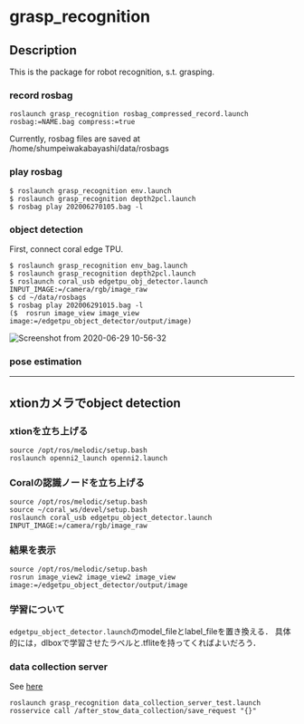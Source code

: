 
# grasp_recognition

## Description
This is the package for robot recognition, s.t. grasping.

### record rosbag
```
roslaunch grasp_recognition rosbag_compressed_record.launch rosbag:=NAME.bag compress:=true
```
Currently, rosbag files are saved at /home/shumpeiwakabayashi/data/rosbags

### play rosbag
```
$ roslaunch grasp_recognition env.launch 
$ roslaunch grasp_recognition depth2pcl.launch 
$ rosbag play 202006270105.bag -l
```

### object detection
First, connect coral edge TPU.
```
$ roslaunch grasp_recognition env_bag.launch
$ roslaunch grasp_recognition depth2pcl.launch
$ roslaunch coral_usb edgetpu_obj_detector.launch INPUT_IMAGE:=/camera/rgb/image_raw
$ cd ~/data/rosbags
$ rosbag play 202006291015.bag -l
($  rosrun image_view image_view image:=/edgetpu_object_detector/output/image)
```
![Screenshot from 2020-06-29 10-56-32](https://user-images.githubusercontent.com/42209144/85966065-ac7ba100-b9f9-11ea-87ba-0691ccb81511.png)

### pose estimation

*************************************************************************************************
## xtionカメラでobject detection
### xtionを立ち上げる
```
source /opt/ros/melodic/setup.bash
roslaunch openni2_launch openni2.launch 
```
### Coralの認識ノードを立ち上げる
```
source /opt/ros/melodic/setup.bash
source ~/coral_ws/devel/setup.bash
roslaunch coral_usb edgetpu_object_detector.launch INPUT_IMAGE:=/camera/rgb/image_raw
```

### 結果を表示
```
source /opt/ros/melodic/setup.bash
rosrun image_view2 image_view2 image_view image:=/edgetpu_object_detector/output/image
```

### 学習について
`edgetpu_object_detector.launch`のmodel_fileとlabel_fileを置き換える．
具体的には，dlboxで学習させたラベルと.tfliteを持ってくればよいだろう．

### data collection server
See [here](https://jsk-common.readthedocs.io/en/latest/jsk_data/node_scripts/data_collection_server.html)
```
roslaunch grasp_recognition data_collection_server_test.launch
rosservice call /after_stow_data_collection/save_request "{}"
```
